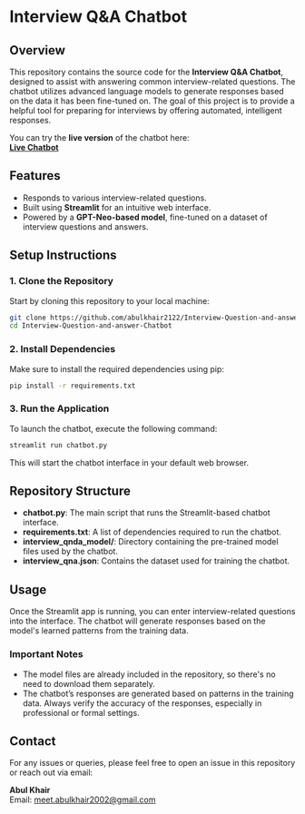 # Interview Q&A Chatbot

## Overview
This repository contains the source code for the **Interview Q&A Chatbot**, designed to assist with answering common interview-related questions. The chatbot utilizes advanced language models to generate responses based on the data it has been fine-tuned on. The goal of this project is to provide a helpful tool for preparing for interviews by offering automated, intelligent responses.

You can try the **live version** of the chatbot here:  
[**Live Chatbot**](https://interview-question-and-answer-chatbot-pajxgxusqrsbb8g6nw4nmq.streamlit.app/)

## Features
- Responds to various interview-related questions.
- Built using **Streamlit** for an intuitive web interface.
- Powered by a **GPT-Neo-based model**, fine-tuned on a dataset of interview questions and answers.

## Setup Instructions

### 1. Clone the Repository
Start by cloning this repository to your local machine:
```bash
git clone https://github.com/abulkhair2122/Interview-Question-and-answer-Chatbot.git
cd Interview-Question-and-answer-Chatbot
```

### 2. Install Dependencies
Make sure to install the required dependencies using pip:
```bash
pip install -r requirements.txt
```

### 3. Run the Application
To launch the chatbot, execute the following command:
```bash
streamlit run chatbot.py
```
This will start the chatbot interface in your default web browser.

## Repository Structure
- **chatbot.py**: The main script that runs the Streamlit-based chatbot interface.
- **requirements.txt**: A list of dependencies required to run the chatbot.
- **interview_qnda_model/**: Directory containing the pre-trained model files used by the chatbot.
- **interview_qna.json**: Contains the dataset used for training the chatbot.

## Usage
Once the Streamlit app is running, you can enter interview-related questions into the interface. The chatbot will generate responses based on the model's learned patterns from the training data.

### Important Notes
- The model files are already included in the repository, so there's no need to download them separately.
- The chatbot’s responses are generated based on patterns in the training data. Always verify the accuracy of the responses, especially in professional or formal settings.

## Contact
For any issues or queries, please feel free to open an issue in this repository or reach out via email:

**Abul Khair**  
Email: [meet.abulkhair2002@gmail.com](mailto:meet.abulkhair2002@gmail.com)

